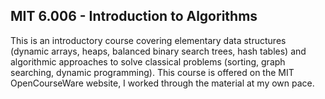 ## MIT 6.006 - Introduction to Algorithms
This is an introductory course covering elementary data structures (dynamic arrays, heaps, balanced binary search trees, hash tables) and algorithmic approaches to solve classical problems (sorting, graph searching, dynamic programming). This course is offered on the MIT OpenCourseWare website, I worked through the material at my own pace. 